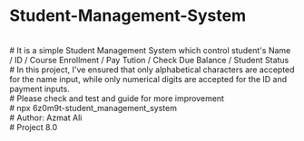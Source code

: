# Student-Management-System
<br>
# It is a simple Student Management System which control student's Name / ID / Course Enrollment / Pay Tution / Check Due Balance / Student Status
<br>
# In this project, I've ensured that only alphabetical characters are accepted for the name input, while only numerical digits are accepted for the ID and payment inputs.
<br>
# Please check and test and guide for more improvement
<br>
# npx 6z0m9t-student_management_system
<br>
# Author: Azmat Ali
<br>
# Project 8.0